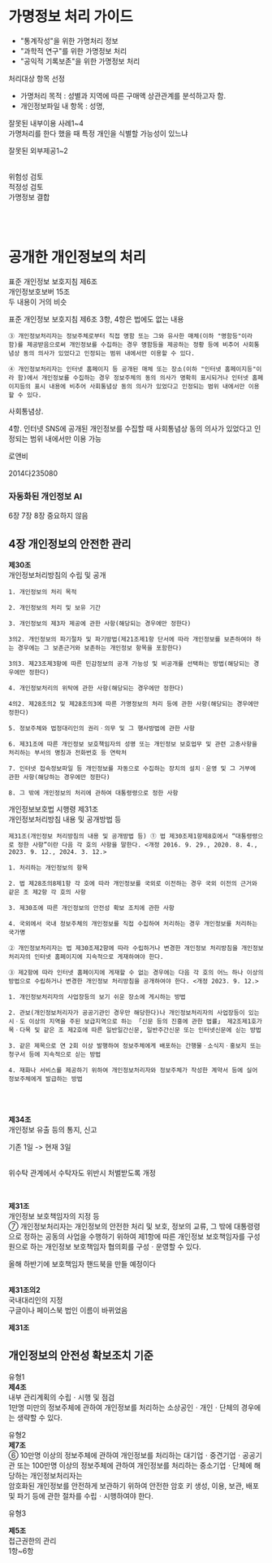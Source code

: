 # 가명정보 처리 가이드

- "통계작성"을 위한 가명처리 정보
- "과학적 연구"를 위한 가명정보 처리
- "공익적 기록보존"을 위한 가명정보 처리

처리대상 항목 선정
- 가명처리 목적 : 성별과 지역에 따른 구매액 상관관계를 분석하고자 함.
- 개인정보파일 내 항목 : 성명, 

잘못된 내부이용 사례1~4   
가명처리를 한다 했을 때 특정 개인을 식별할 가능성이 있느냐

잘못된 외부제공1~2
</br></br>

위험성 검토   
적정성 검토   
가명정보 결합   

</br></br>

# 공개한 개인정보의 처리
표준 개인정보 보호지침 제6조   
개인정보호보버 15조    
두 내용이 거의 비슷

표준 개인정보 보호지침 제6조 3항, 4항은 법에도 없는 내용   
```
③ 개인정보처리자는 정보주체로부터 직접 명함 또는 그와 유사한 매체(이하 "명함등"이라 함)를 제공받음으로써 개인정보를 수집하는 경우 명함등을 제공하는 정황 등에 비추어 사회통념상 동의 의사가 있었다고 인정되는 범위 내에서만 이용할 수 있다. 

④ 개인정보처리자는 인터넷 홈페이지 등 공개된 매체 또는 장소(이하 "인터넷 홈페이지등"이라 함)에서 개인정보를 수집하는 경우 정보주체의 동의 의사가 명확히 표시되거나 인터넷 홈페이지등의 표시 내용에 비추어 사회통념상 동의 의사가 있었다고 인정되는 범위 내에서만 이용할 수 있다. 
```
사회통념상.

4항. 인터넷 SNS에 공개된 개인정보를 수집할 때 사회통념상 동의 의사가 있었다고 인정되는 범위 내에서만 이용 가능

로앤비


2014다235080

### 자동화된 개인정보 AI

6장 7장 8장 중요하지 않음

## 4장 개인정보의 안전한 관리
**제30조**    
개인정보처리방침의 수립 및 공개

```
1. 개인정보의 처리 목적

2. 개인정보의 처리 및 보유 기간

3. 개인정보의 제3자 제공에 관한 사항(해당되는 경우에만 정한다)

3의2. 개인정보의 파기절차 및 파기방법(제21조제1항 단서에 따라 개인정보를 보존하여야 하는 경우에는 그 보존근거와 보존하는 개인정보 항목을 포함한다)

3의3. 제23조제3항에 따른 민감정보의 공개 가능성 및 비공개를 선택하는 방법(해당되는 경우에만 정한다)

4. 개인정보처리의 위탁에 관한 사항(해당되는 경우에만 정한다)

4의2. 제28조의2 및 제28조의3에 따른 가명정보의 처리 등에 관한 사항(해당되는 경우에만 정한다)

5. 정보주체와 법정대리인의 권리ㆍ의무 및 그 행사방법에 관한 사항

6. 제31조에 따른 개인정보 보호책임자의 성명 또는 개인정보 보호업무 및 관련 고충사항을 처리하는 부서의 명칭과 전화번호 등 연락처

7. 인터넷 접속정보파일 등 개인정보를 자동으로 수집하는 장치의 설치ㆍ운영 및 그 거부에 관한 사항(해당하는 경우에만 정한다)

8. 그 밖에 개인정보의 처리에 관하여 대통령령으로 정한 사항
```
개인정보보호법 시행령 제31조   
개인정보처리방침 내용 및 공개방법 등
```
제31조(개인정보 처리방침의 내용 및 공개방법 등) ① 법 제30조제1항제8호에서 “대통령령으로 정한 사항”이란 다음 각 호의 사항을 말한다. <개정 2016. 9. 29., 2020. 8. 4., 2023. 9. 12., 2024. 3. 12.>

1. 처리하는 개인정보의 항목

2. 법 제28조의8제1항 각 호에 따라 개인정보를 국외로 이전하는 경우 국외 이전의 근거와 같은 조 제2항 각 호의 사항

3. 제30조에 따른 개인정보의 안전성 확보 조치에 관한 사항

4. 국외에서 국내 정보주체의 개인정보를 직접 수집하여 처리하는 경우 개인정보를 처리하는 국가명

② 개인정보처리자는 법 제30조제2항에 따라 수립하거나 변경한 개인정보 처리방침을 개인정보처리자의 인터넷 홈페이지에 지속적으로 게재하여야 한다.

③ 제2항에 따라 인터넷 홈페이지에 게재할 수 없는 경우에는 다음 각 호의 어느 하나 이상의 방법으로 수립하거나 변경한 개인정보 처리방침을 공개하여야 한다. <개정 2023. 9. 12.>

1. 개인정보처리자의 사업장등의 보기 쉬운 장소에 게시하는 방법

2. 관보(개인정보처리자가 공공기관인 경우만 해당한다)나 개인정보처리자의 사업장등이 있는 시ㆍ도 이상의 지역을 주된 보급지역으로 하는 「신문 등의 진흥에 관한 법률」 제2조제1호가목ㆍ다목 및 같은 조 제2호에 따른 일반일간신문, 일반주간신문 또는 인터넷신문에 싣는 방법

3. 같은 제목으로 연 2회 이상 발행하여 정보주체에게 배포하는 간행물ㆍ소식지ㆍ홍보지 또는 청구서 등에 지속적으로 싣는 방법

4. 재화나 서비스를 제공하기 위하여 개인정보처리자와 정보주체가 작성한 계약서 등에 실어 정보주체에게 발급하는 방법
```
</br></br>

**제34조**    
개인정보 유출 등의 통지, 신고

기존 1일 -> 현재 3일   
</br>

위수탁 관계에서 수탁자도 위반시 처벌받도록 개정

</br>

**제31조**    
개인정보 보호책임자의 지정 등    
⑦ 개인정보처리자는 개인정보의 안전한 처리 및 보호, 정보의 교류, 그 밖에 대통령령으로 정하는 공동의 사업을 수행하기 위하여 제1항에 따른 개인정보 보호책임자를 구성원으로 하는 개인정보 보호책임자 협의회를 구성ㆍ운영할 수 있다.

올해 하반기에 보호책임자 핸드북을 만들 예정이다
</br></br>


**제31조의2**    
국내대리인의 지정   
구글이나 페이스북 법인 이름이 바뀌었음


**제31조**  


## 개인정보의 안전성 확보조치 기준
유형1   
**제4조**   
내부 관리계획의 수립ㆍ시행 및 점검    
1만명 미만의 정보주체에 관하여 개인정보를 처리하는 소상공인ㆍ개인ㆍ단체의 경우에는 생략할 수 있다.

유형2    
**제7조**   
⑥ 10만명 이상의 정보주체에 관하여 개인정보를 처리하는 대기업ㆍ중견기업ㆍ공공기관 또는 100만명 이상의 정보주체에 관하여 개인정보를 처리하는 중소기업ㆍ단체에 해당하는 개인정보처리자는   
암호화된 개인정보를 안전하게 보관하기 위하여 안전한 암호 키 생성, 이용, 보관, 배포 및 파기 등에 관한 절차를 수립ㆍ시행하여야 한다.   

유형3   

**제5조**   
접근권한의 관리   
1항~6항 


